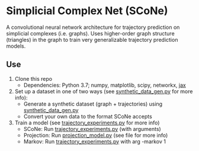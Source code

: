# Simplicial Complex Net (SCoNe)
A convolutional neural network architecture for trajectory prediction on simplicial complexes (i.e. graphs). Uses higher-order graph structure (triangles) in the graph to train very generalizable trajectory prediction models.

## Use
1. Clone this repo 
    * Dependencies: Python 3.7; numpy, matplotlib, scipy, networkx, [jax](https://jax.readthedocs.io/en/latest/notebooks/quickstart.html)
2. Set up a dataset in one of two ways (see [synthetic_data_gen.py](trajectory_analysis/synthetic_data_gen.py) for more info):
    * Generate a synthetic dataset (graph + trajectories) using [synthetic_data_gen.py](trajectory_analysis/synthetic_data_gen.py)
    * Convert your own data to the format SCoNe accepts
3. Train a model (see [trajectory_experiments.py](trajectory_analysis/trajectory_experiments.py) for more info)
    * SCoNe: Run [trajectory_experiments.py](trajectory_analysis/trajectory_experiments.py) (with arguments)
    * Projection: Run [projection_model.py](trajectory_analysis/projection_model.py) (see file for more info)
    * Markov: Run [trajectory_experiments.py](trajectory_analysis/trajectory_experiments.py) with arg -markov 1
    
